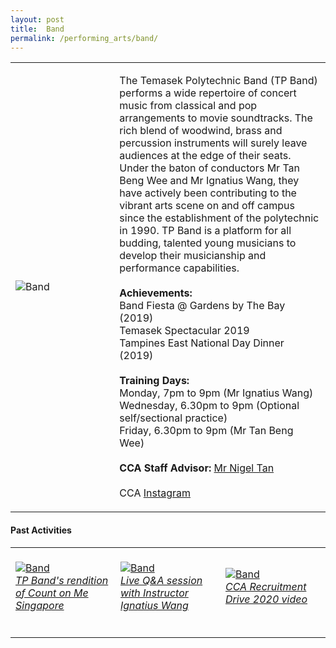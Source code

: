 ```yaml
---
layout: post
title:  Band
permalink: /performing_arts/band/
---
```


<div>
<table>
    <tr>
        <td style="width:33%"><image src="{{site.baseurl}}/images/CCA_band.jpg" style="display:block;margin-left:auto;margin-right:auto;" alt="Band"></image></td>
        <td>
            <p>
                The Temasek Polytechnic Band (TP Band) performs a wide repertoire of concert music from classical and pop arrangements to movie soundtracks. The rich blend of woodwind, brass and percussion instruments will surely leave audiences at the edge of their seats. Under the baton of conductors Mr Tan Beng Wee and Mr Ignatius Wang, they have actively been contributing to the vibrant arts scene on and off campus since the establishment of the polytechnic in 1990. TP Band is a platform for all budding, talented young musicians to develop their musicianship and performance capabilities.<br>
                <br>
                <b>Achievements:</b><br>
                Band Fiesta @ Gardens by The Bay (2019)<br>
                Temasek Spectacular 2019<br>
                Tampines East National Day Dinner (2019)<br>
                <br>
                <b>Training Days:</b><br>
                Monday, 7pm to 9pm (Mr Ignatius Wang)<br>
                Wednesday, 6.30pm to 9pm (Optional self/sectional practice)<br>
                Friday, 6.30pm to 9pm (Mr Tan Beng Wee)<br>
                <br>
                <b>CCA Staff Advisor:</b> <a href="mailto:nigeltan@tp.edu.sg">Mr Nigel Tan</a><br>
                <br>
                CCA <a href="https://www.instagram.com/temasekpolyband">Instagram</a>
            </p>
        </td>
    </tr>
</table>
</div>

#### Past Activities

<table>
    <tr>
        <td style="width:33%"><br>
            <a href="https://www.instagram.com/p/CDjKfMGAHsT/">
                <image src="{{site.baseurl}}/images/CCA-Band_IG1.png" style="display:block;margin-left:auto;margin-right:auto;" alt="Band">
                <h6 style="margin-top:0%">TP Band's rendition of Count on Me Singapore</h6>
                </image>
            </a>
        </td>
        <td style="width:33%"><br>
            <a href="https://www.instagram.com/p/CAfi48mHsja/">
                <image src="{{site.baseurl}}/images/CCA-Band_IG2.png" style="display:block;margin-left:auto;margin-right:auto;" alt="Band">
                <h6 style="margin-top:0%">Live Q&A session with Instructor Ignatius Wang</h6>
                </image>
            </a>
        </td>
        <td style="width:33%"><br>
            <a href="https://www.instagram.com/p/CAJ5CHEHEdj/">
                <image src="{{site.baseurl}}/images/CCA-Band_IG3.png" style="display:block;margin-left:auto;margin-right:auto;" alt="Band">
                <h6 style="margin-top:0%">CCA Recruitment Drive 2020 video</h6>    
                </image>
            </a>
        </td>
    </tr>
</table>

